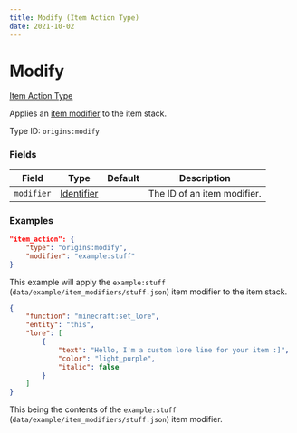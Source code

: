 ```yaml
---
title: Modify (Item Action Type)
date: 2021-10-02
---
```


# Modify

[Item Action Type](../item_action_types.md)

Applies an [item modifier](https://minecraft.fandom.com/wiki/Item_modifier) to the item stack.

Type ID: `origins:modify`


### Fields

Field | Type | Default | Description
------|------|---------|-------------
`modifier` | [Identifier](../data_types/identifier.md) | | The ID of an item modifier.



### Examples

```json
"item_action": {
    "type": "origins:modify",
    "modifier": "example:stuff"
}
```

This example will apply the `example:stuff` (`data/example/item_modifiers/stuff.json`) item modifier to the item stack.
<br>

```json
{
    "function": "minecraft:set_lore",
    "entity": "this",
    "lore": [
        {
            "text": "Hello, I'm a custom lore line for your item :]",
            "color": "light_purple",
            "italic": false
        }
    ]
}
```

This being the contents of the `example:stuff` (`data/example/item_modifiers/stuff.json`) item modifier.
